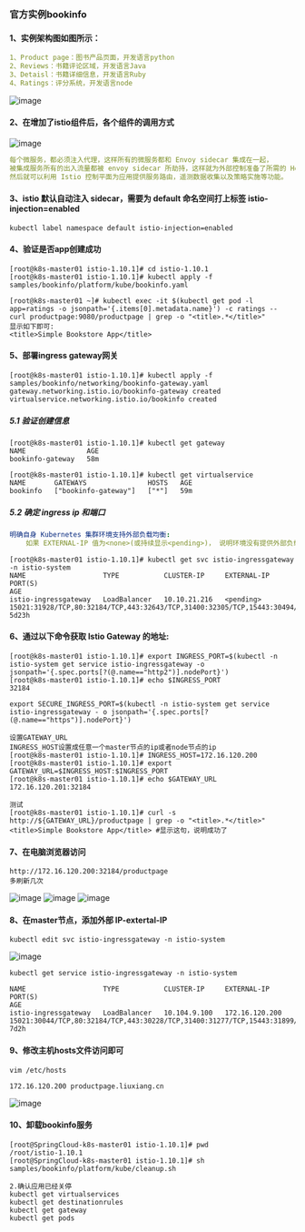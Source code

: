 ### 官方实例bookinfo
#### 1、实例架构图如图所示：
```yaml
1、Product page：图书产品页面，开发语言python
2、Reviews：书籍评论区域，开发语言Java
3、Detaisl：书籍详细信息，开发语言Ruby
4、Ratings：评分系统，开发语言node
```
![image](https://github.com/498946975/DevOps/blob/master/images/istio1.png)
#### 2、在增加了istio组件后，各个组件的调用方式
![image](https://github.com/498946975/DevOps/blob/master/images/istio2.png)
```yaml
每个微服务，都必须注入代理，这样所有的微服务都和 Envoy sidecar 集成在一起，
被集成服务所有的出入流量都被 envoy sidecar 所劫持，这样就为外部控制准备了所需的 Hook，
然后就可以利用 Istio 控制平面为应用提供服务路由，遥测数据收集以及策略实施等功能。
```
#### 3、istio 默认自动注入 sidecar，需要为 default 命名空间打上标签 istio-injection=enabled
```shell script
kubectl label namespace default istio-injection=enabled
```
#### 4、验证是否app创建成功
```shell script
[root@k8s-master01 istio-1.10.1]# cd istio-1.10.1
[root@k8s-master01 istio-1.10.1]# kubectl apply -f samples/bookinfo/platform/kube/bookinfo.yaml
```
```shell script
[root@k8s-master01 ~]# kubectl exec -it $(kubectl get pod -l app=ratings -o jsonpath='{.items[0].metadata.name}') -c ratings -- curl productpage:9080/productpage | grep -o "<title>.*</title>"
显示如下即可:
<title>Simple Bookstore App</title>
```
#### 5、部署ingress gateway网关
```shell script
[root@k8s-master01 istio-1.10.1]# kubectl apply -f samples/bookinfo/networking/bookinfo-gateway.yaml
gateway.networking.istio.io/bookinfo-gateway created
virtualservice.networking.istio.io/bookinfo created
```
##### 5.1 验证创建信息
```shell script
[root@k8s-master01 istio-1.10.1]# kubectl get gateway
NAME               AGE
bookinfo-gateway   58m

[root@k8s-master01 istio-1.10.1]# kubectl get virtualservice
NAME       GATEWAYS               HOSTS   AGE
bookinfo   ["bookinfo-gateway"]   ["*"]   59m
```
##### 5.2 确定 ingress ip 和端口
```yaml
明确自身 Kubernetes 集群环境支持外部负载均衡:
    如果 EXTERNAL-IP 值为<none>(或持续显示<pending>)， 说明环境没有提供外部负载均 衡，无法使用 ingress gateway。
```
```shell script
[root@k8s-master01 istio-1.10.1]# kubectl get svc istio-ingressgateway -n istio-system
NAME                   TYPE           CLUSTER-IP     EXTERNAL-IP   PORT(S)                                                                      AGE
istio-ingressgateway   LoadBalancer   10.10.21.216   <pending>     15021:31928/TCP,80:32184/TCP,443:32643/TCP,31400:32305/TCP,15443:30494/TCP   5d23h
```
#### 6、通过以下命令获取 Istio Gateway 的地址:
```shell script
[root@k8s-master01 istio-1.10.1]# export INGRESS_PORT=$(kubectl -n istio-system get service istio-ingressgateway -o jsonpath='{.spec.ports[?(@.name=="http2")].nodePort}')        
[root@k8s-master01 istio-1.10.1]# echo $INGRESS_PORT
32184
```
```shell script
export SECURE_INGRESS_PORT=$(kubectl -n istio-system get service istio-ingressgateway - o jsonpath='{.spec.ports[?(@.name=="https")].nodePort}')
```
```shell script
设置GATEWAY_URL
INGRESS_HOST设置成任意一个master节点的ip或者node节点的ip
[root@k8s-master01 istio-1.10.1]# INGRESS_HOST=172.16.120.200
[root@k8s-master01 istio-1.10.1]# export GATEWAY_URL=$INGRESS_HOST:$INGRESS_PORT
[root@k8s-master01 istio-1.10.1]# echo $GATEWAY_URL
172.16.120.201:32184
```
```shell script
测试
[root@k8s-master01 istio-1.10.1]# curl -s http://${GATEWAY_URL}/productpage | grep -o "<title>.*</title>"
<title>Simple Bookstore App</title> #显示这句，说明成功了
```
#### 7、在电脑浏览器访问
```shell script
http://172.16.120.200:32184/productpage
多刷新几次
```
![image](https://github.com/498946975/DevOps/blob/master/images/istio3.png)
![image](https://github.com/498946975/DevOps/blob/master/images/istio4.png)
![image](https://github.com/498946975/DevOps/blob/master/images/istio5.png)
#### 8、在master节点，添加外部 IP-extertal-IP
```shell script
kubectl edit svc istio-ingressgateway -n istio-system
```
![image](https://github.com/498946975/DevOps/blob/master/images/istio6.png)
```shell script
kubectl get service istio-ingressgateway -n istio-system

NAME                   TYPE           CLUSTER-IP     EXTERNAL-IP      PORT(S)                                                                      AGE
istio-ingressgateway   LoadBalancer   10.104.9.100   172.16.120.200   15021:30044/TCP,80:32184/TCP,443:30228/TCP,31400:31277/TCP,15443:31899/TCP   7d2h
```
#### 9、修改主机hosts文件访问即可
```shell script
vim /etc/hosts

172.16.120.200 productpage.liuxiang.cn
```
![image](https://github.com/498946975/DevOps/blob/master/images/istio7.png)

#### 10、卸载bookinfo服务
```shell script
[root@SpringCloud-k8s-master01 istio-1.10.1]# pwd
/root/istio-1.10.1
[root@SpringCloud-k8s-master01 istio-1.10.1]# sh samples/bookinfo/platform/kube/cleanup.sh
```
```shell script
2.确认应用已经关停
kubectl get virtualservices
kubectl get destinationrules
kubectl get gateway
kubectl get pods
```